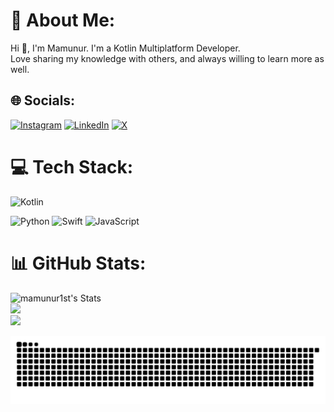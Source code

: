 # 💫 About Me:
Hi 👋, I'm Mamunur.  I'm a Kotlin Multiplatform Developer.<br>Love sharing my knowledge with others, and always willing to learn more as well.


## 🌐 Socials:
<!-- [![Facebook](https://img.shields.io/badge/Facebook-%231877F2.svg?logo=Facebook&logoColor=white)](https://facebook.com/g) -->
[![Instagram](https://img.shields.io/badge/Instagram-%23E4405F.svg?logo=Instagram&logoColor=white)](https://instagram.com/g) 
[![LinkedIn](https://img.shields.io/badge/LinkedIn-%230077B5.svg?logo=linkedin&logoColor=white)](https://linkedin.com/in/g) 
[![X](https://img.shields.io/badge/X-black.svg?logo=X&logoColor=white)](https://x.com/g) 
<!-- [![YouTube](https://img.shields.io/badge/YouTube-%23FF0000.svg?logo=YouTube&logoColor=white)](https://youtube.com/@g) -->

# 💻 Tech Stack:
![Kotlin](https://img.shields.io/badge/kotlin-%237F52FF.svg?style=plastic&logo=kotlin&logoColor=white)
<!--![Java](https://img.shields.io/badge/java-%23ED8B00.svg?style=plastic&logo=openjdk&logoColor=white) -->
![Python](https://img.shields.io/badge/python-3670A0?style=plastic&logo=python&logoColor=ffdd54)
![Swift](https://img.shields.io/badge/swift-F54A2A?style=plastic&logo=swift&logoColor=white) 
![JavaScript](https://img.shields.io/badge/javascript-%23323330.svg?style=plastic&logo=javascript&logoColor=%23F7DF1E)
# 📊 GitHub Stats:
![mamunur1st's Stats](https://github-readme-stats.vercel.app/api?username=mamunur1st&theme=default&show_icons=true&hide_border=false&count_private=true)<br/>
![](https://nirzak-streak-stats.vercel.app/?user=mamunur1st&theme=default_repocard&hide_border=false)<br/>
![](https://github-readme-stats.vercel.app/api/top-langs/?username=mamunur1st&theme=default_repocard&hide_border=false&include_all_commits=false&count_private=false&layout=compact)


<picture>
  <source media="(prefers-color-scheme: dark)" srcset="https://raw.githubusercontent.com/mamunur1st/mamunur1st/output/github-snake-dark.svg" />
  <source media="(prefers-color-scheme: light)" srcset="https://raw.githubusercontent.com/mamunur1st/mamunur1st/output/github-snake.svg" />
  <img alt="github-snake" src="https://raw.githubusercontent.com/mamunur1st/mamunur1st/output/github-snake.svg" />
</picture>


<!-- 
### 🔝 Top Contributed Repo
![](https://github-contributor-stats.vercel.app/api?username=mamunur1st&limit=5&theme=default_repocard&combine_all_yearly_contributions=true)

-->
